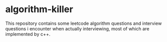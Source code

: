 # algorithm-killer
This repository contains some leetcode algorithm questions and interview questions i encounter when actually interviewing, most of which are implemented by c++.

